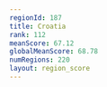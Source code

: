 ```yaml
---
regionId: 187
title: Croatia
rank: 112
meanScore: 67.12
globalMeanScore: 68.78
numRegions: 220
layout: region_score
---
```

